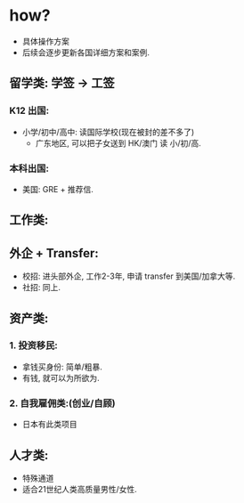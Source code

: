 
# how?


- 具体操作方案
- 后续会逐步更新各国详细方案和案例.


## 留学类: 学签 -> 工签


### K12 出国: 

- 小学/初中/高中: 读国际学校(现在被封的差不多了)
    - 广东地区, 可以把子女送到 HK/澳门 读 小/初/高.



### 本科出国:

- 美国: GRE + 推荐信.



## 工作类: 


## 外企 + Transfer:

- 校招: 进头部外企, 工作2-3年, 申请 transfer 到美国/加拿大等.
- 社招: 同上.

## 资产类:


### 1. 投资移民:

- 拿钱买身份: 简单/粗暴.
- 有钱, 就可以为所欲为.


### 2. 自我雇佣类:(创业/自顾)

- 日本有此类项目


## 人才类: 


- 特殊通道
- 适合21世纪人类高质量男性/女性.





